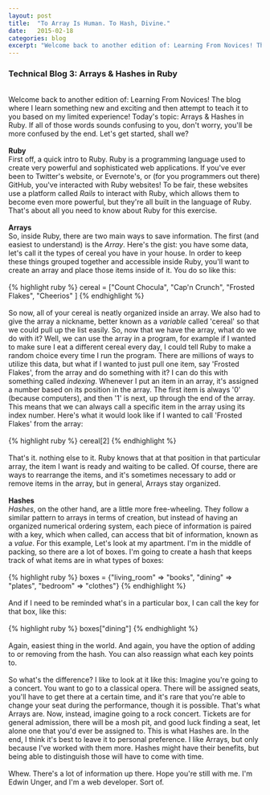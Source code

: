 ```yaml
---
layout: post
title:  "To Array Is Human. To Hash, Divine."
date:   2015-02-18
categories: blog
excerpt: "Welcome back to another edition of: Learning From Novices! The blog where I learn something new and exciting and then attempt to teach it to you based on my limited experience! Today's topic: Arrays & Hashes in Ruby. If all of those words sounds confusing to you, don't worry, you'll be more confused by the end. Let's get started, shall we?""
---
```


<h3>Technical Blog 3: Arrays & Hashes in Ruby</h3>
<br/>
Welcome back to another edition of: Learning From Novices! The blog where I learn something new and exciting and then attempt to teach it to you based on my limited experience! Today's topic: Arrays & Hashes in Ruby. If all of those words sounds confusing to you, don't worry, you'll be more confused by the end. Let's get started, shall we?
<br/>
<br/>
<strong>Ruby</strong><br>
First off, a quick intro to Ruby. Ruby is a programming language used to create very powerful and sophisticated web applications. If you've ever been to Twitter's website, or Evernote's, or (for you programmers out there) GitHub, you've interacted with Ruby websites! To be fair, these websites use a platform called <em>Rails</em> to interact with Ruby, which allows them to become even more powerful, but they're all built in the language of Ruby. That's about all you need to know about Ruby for this exercise.
<br/>
<br/>
<strong>Arrays</strong><br>
So, inside Ruby, there are two main ways to save information. The first (and easiest to understand) is the <em>Array</em>. Here's the gist: you have some data, let's call it the types of cereal you have in your house. In order to keep these things grouped together and accessible inside Ruby, you'll want to create an array and place those items inside of it. You do so like this:
<br/>
<br/>
{% highlight ruby %}
  cereal = ["Count Chocula", "Cap'n Crunch", "Frosted Flakes", "Cheerios" ]
{% endhighlight %}
<br/>
<br/>
So now, all of your cereal is neatly organized inside an array. We also had to give the array a nickname, better known as a <em>variable</em> called 'cereal' so that we could pull up the list easily. So, now that we have the array, what do we do with it? Well, we can use the array in a program, for example if I wanted to make sure I eat a different cereal every day, I could tell Ruby to make a random choice every time I run the program. There are millions of ways to utilize this data, but what if I wanted to just pull one item, say 'Frosted Flakes', from the array and do something with it? I can do this with something called <em>indexing</em>. Whenever I put an item in an array, it's assigned a number based on its position in the array. The first item is always '0' (because computers), and then '1' is next, up through the end of the array. This means that we can always call a specific item in the array using its index number. Here's what it would look like if I wanted to call 'Frosted Flakes' from the array:
<br/>
<br/>
{% highlight ruby %}
  cereal[2]
{% endhighlight %}
<br/>
<br/>
That's it. nothing else to it. Ruby knows that at that position in that particular array, the item I want is ready and waiting to be called. Of course, there are ways to rearrange the items, and it's sometimes necessary to add or remove items in the array, but in general, Arrays stay organized.
<br/>
<br/>
<strong>Hashes</strong><br>
<em>Hashes</em>, on the other hand, are a little more free-wheeling. They follow a similar pattern to arrays in terms of creation, but instead of having an organized numerical ordering system, each piece of information is paired with a key, which when called, can access that bit of information, known as a <em>value</em>. For this example, Let's look at my apartment. I'm in the middle of packing, so there are a lot of boxes. I'm going to create a hash that keeps track of what items are in what types of boxes:
<br/>
<br/>
{% highlight ruby %}
  boxes = {"living_room" => "books", "dining" => "plates", "bedroom" => "clothes"}
{% endhighlight %}
<br/>
<br/>
And if I need to be reminded what's in a particular box, I can call the key for that box, like this:
<br/>
<br/>
{% highlight ruby %}
  boxes["dining"]
{% endhighlight %}
<br/>
<br/>
Again, easiest thing in the world. And again, you have the option of adding to or removing from the hash. You can also reassign what each key points to.
<br/>
<br/>
So what's the difference? I like to look at it like this: Imagine you're going to a concert. You want to go to a classical opera. There will be assigned seats, you'll have to get there at a certain time, and it's rare that you're able to change your seat during the performance, though it is possible. That's what Arrays are. Now, instead, imagine going to a rock concert. Tickets are for general admission, there will be a mosh pit, and good luck finding a seat, let alone one that you'd ever be assigned to. This is what Hashes are. In the end, I think it's best to leave it to personal preference. I like Arrays, but only because I've worked with them more. Hashes might have their benefits, but being able to distinguish those will have to come with time.
<br/>
<br/>
Whew. There's a lot of information up there. Hope you're still with me. I'm Edwin Unger, and I'm a web developer. Sort of.
